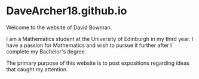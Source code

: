 # DaveArcher18.github.io
Welcome to the website of David Bowman. 

I am a Mathematics student at the University of Edinburgh in my third year. I have a passion for Mathematics and wish to pursue it further after I complete my 
Bachelor's degree. 

The primary purpose of this website is to post expositions regarding ideas that caught my attention. 

